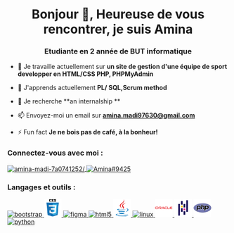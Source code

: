 <h1 align="center">Bonjour 👋, Heureuse de vous rencontrer, je suis Amina</h1>
<h3 align="center">Etudiante en 2 année de BUT informatique</h3>

- 🔭 Je travaille actuellement sur **un site de gestion d'une équipe de sport developper en HTML/CSS PHP, PHPMyAdmin**

- 🌱 J'apprends actuellement **PL/ SQL,Scrum method**

- 🤝 Je recherche **an internalship **

- 📫 Envoyez-moi un email sur **amina.madi97630@gmail.com**

- ⚡ Fun fact **Je ne bois pas de café, à la bonheur!**

<h3 align="left">Connectez-vous avec moi :</h3>
<p align="left">
<a href="https://linkedin.com/in/amina-madi-7a0741252/" target="blank"><img align="center" src="https://raw.githubusercontent.com/rahuldkjain/ github-profile-readme-generator/master/src/images/icons/Social/linked-in-alt.svg" alt="amina-madi-7a0741252/" height="30" width="40" /></ a>
<a href="https://discord.gg/Amina#9425" target="blank"><img align="center" src="https://raw.githubusercontent.com/rahuldkjain/github-profile -readme-generator/master/src/images/icons/Social/discord.svg" alt="Amina#9425" height="30" width="40" /></a>
</p>

<h3 align= "left">Langages et outils :</h3>
<p align="left"> <a href="https://getbootstrap.com" target="_blank" rel="noreferrer"> <img src="https://raw.githubusercontent.com/devicons/devicon /master/icons/bootstrap/bootstrap-plain-wordmark.svg" alt="bootstrap" width="40" height="40"/> </a> <a href="https://www.w3schools.com /css/" target="_blank" rel="noreferrer"> <img src="https://raw.githubusercontent.com/devicons/devicon/master/icons/css3/css3-original-wordmark.svg" alt= "css3" width="40" height="40"/> </a> <a href="https://www.figma.com/" target="_blank" rel="noreferrer"> <img src="https://www.vectorlogo.zone/logos/figma/figma-icon.svg" alt="figma" width="40" height="40"/> </a> <a href=" https://www.w3.org/html/" target="_blank" rel="noreferrer"> <img src="https://raw.githubusercontent.com/devicons/devicon/master/icons/html5/html5 -original-wordmark.svg" alt="html5" width="40" height="40"/> </a> <a href="https://www.java.com" target="_blank" rel= "noreferrer"> <img src="https://raw.githubusercontent.com/devicons/devicon/master/icons/java/java-original.svg" alt="java" width="40" height="40" /> </a> <a href="https://www.linux.org/" target="_blank" rel="noreferrer"> <img src="https://raw.githubusercontent.com/devicons/devicon/master/icons/linux /linux-original.svg" alt="linux" width="40" height="40"/> </a> <a href="https://www.oracle.com/" target="_blank" rel ="noreferrer"> <img src="https://raw.githubusercontent.com/devicons/devicon/master/icons/oracle/oracle-original.svg" alt="oracle" width="40" height="40 "/> </a> <a href="https://pandas.pydata.org/" target="_blank" rel="noreferrer"> <img src="https://raw.githubusercontent.com/devicons/devicon/2ae2a900d2f041da66e950e4d48052658d850630/icons/pandas/pandas-original.svg" alt="pandas" width="40" height="40"/> </a> <a href="https://www. php.net" target="_blank" rel="noreferrer"> <img src="https://raw.githubusercontent.com/devicons/devicon/master/icons/php/php-original.svg" alt="php " width="40" height="40"/> </a> <a href="https://www.python.org" target="_blank" rel="noreferrer"> <img src="https : //raw.githubusercontent.com/devicons/devicon/master/icons/python/python-original.svg" alt="python" width="40" height="40"/> </a></p>
